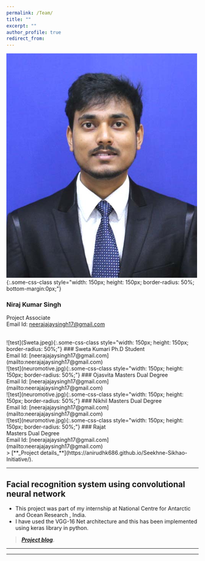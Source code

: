 ```yaml
---
permalink: /Team/
title: ""
excerpt: ""
author_profile: true
redirect_from: 
---
```

![test](Niraj.jpg){:.some-css-class style="width: 150px; height: 150px; border-radius: 50%; bottom-margin:0px;"}
### Niraj Kumar Singh
Project Associate
<br><span style="font-size: 1em;">Email Id:</span>
[neerajajaysingh17@gmail.com](mailto:neerajajaysingh17@gmail.com) 

<br>
![test](Sweta.jpeg){:.some-css-class style="width: 150px; height: 150px; border-radius: 50%;"}    
### Sweta Kumari
Ph.D Student
<br><span style="font-size: 1em;">Email Id:</span>
[neerajajaysingh17@gmail.com](mailto:neerajajaysingh17@gmail.com) 


<br>
![test](neuromotive.jpg){:.some-css-class style="width: 150px; height: 150px;  border-radius: 50%;"}
###  Ojasvita
Masters Dual Degree
<br><span style="font-size: 1em;">Email Id:</span>
[neerajajaysingh17@gmail.com](mailto:neerajajaysingh17@gmail.com) 

<br>
![test](neuromotive.jpg){:.some-css-class style="width: 150px; height: 150px; border-radius: 50%;"}
### Nikhil
Masters Dual Degree
<br><span style="font-size: 1em;">Email Id:</span>
[neerajajaysingh17@gmail.com](mailto:neerajajaysingh17@gmail.com) 

<br>
![test](neuromotive.jpg){:.some-css-class style="width: 150px; height: 150px; border-radius: 50%;"}
### Rajat<br>
Masters Dual Degree
<br><span style="font-size: 1em;">Email Id:</span>
[neerajajaysingh17@gmail.com](mailto:neerajajaysingh17@gmail.com) 


<br>
> [**_Project details_**](https://anirudhk686.github.io/Seekhne-Sikhao-Initiative/).

***

## Facial recognition system using convolutional neural network 

* This project was part of my internship at National Centre for Antarctic and Ocean Research , India. 
* I have used the VGG-16 Net architecture and this has been implemented using keras library in python.

> [**_Project blog_**](https://anirudhk686.github.io/facial_recognition/).

***   
---
